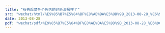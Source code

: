 ```yaml
---
title: "有去观摩各个角落的迎新海报咩？"
src: "wechat/html/%E9%85%B7%E5%84%BF%E8%AE%BA%E5%9D%9B_2013-08-28_%E6%9C%89%E5%8E%BB%E8%A7%82%E6%91%A9%E5%90%84%E4%B8%AA%E8%A7%92%E8%90%BD%E7%9A%84%E8%BF%8E%E6%96%B0%E6%B5%B7%E6%8A%A5%E5%92%A9%EF%BC%9F.html"
date: 2013-08-28
pdf: "wechat/pdf/%E9%85%B7%E5%84%BF%E8%AE%BA%E5%9D%9B_2013-08-28_%E6%9C%89%E5%8E%BB%E8%A7%82%E6%91%A9%E5%90%84%E4%B8%AA%E8%A7%92%E8%90%BD%E7%9A%84%E8%BF%8E%E6%96%B0%E6%B5%B7%E6%8A%A5%E5%92%A9%EF%BC%9F.pdf"
---
```

